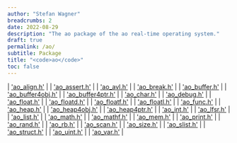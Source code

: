 ```yaml
---
author: "Stefan Wagner"
breadcrumbs: 2
date: 2022-08-29
description: "The ao package of the ao real-time operating system."
draft: true
permalink: /ao/ 
subtitle: Package
title: "<code>ao</code>"
toc: false
---
```


| ['ao_align.h'](ao_align.h.md) |
| ['ao_assert.h'](ao_assert.h.md) |
| ['ao_avl.h'](ao_avl.h.md) |
| ['ao_break.h'](ao_break.h.md) |
| ['ao_buffer.h'](ao_buffer.h.md) |
| ['ao_buffer4obj.h'](ao_buffer4obj.h.md) |
| ['ao_buffer4ptr.h'](ao_buffer4ptr.h.md) |
| ['ao_char.h'](ao_char.h.md) |
| ['ao_debug.h'](ao_debug.h.md) |
| ['ao_float.h'](ao_float.h.md) |
| ['ao_floatd.h'](ao_floatd.h.md) |
| ['ao_floatf.h'](ao_floatf.h.md) |
| ['ao_floatl.h'](ao_floatl.h.md) |
| ['ao_func.h'](ao_func.h.md) |
| ['ao_heap.h'](ao_heap.h.md) |
| ['ao_heap4obj.h'](ao_heap4obj.h.md) |
| ['ao_heap4ptr.h'](ao_heap4ptr.h.md) |
| ['ao_int.h'](ao_int.h.md) |
| ['ao_lfsr.h'](ao_lfsr.h.md) |
| ['ao_list.h'](ao_list.h.md) |
| ['ao_math.h'](ao_math.h.md) |
| ['ao_mathf.h'](ao_mathf.h.md) |
| ['ao_mem.h'](ao_mem.h.md) |
| ['ao_print.h'](ao_print.h.md) |
| ['ao_rand.h'](ao_rand.h.md) |
| ['ao_rb.h'](ao_rb.h.md) |
| ['ao_scan.h'](ao_scan.h.md) |
| ['ao_size.h'](ao_size.h.md) |
| ['ao_slist.h'](ao_slist.h.md) |
| ['ao_struct.h'](ao_struct.h.md) |
| ['ao_uint.h'](ao_uint.h.md) |
| ['ao_var.h'](ao_var.h.md) |
